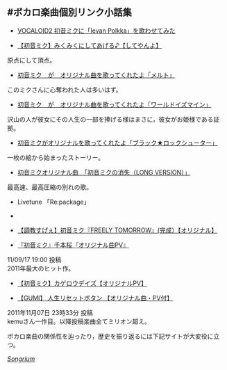 #ボカロ楽曲個別リンク小話集
---


* [VOCALOID2 初音ミクに「Ievan Polkka」を歌わせてみた](http://www.nicovideo.jp/watch/sm982882)



* [【初音ミク】みくみくにしてあげる♪【してやんよ】](http://www.nicovideo.jp/watch/sm1097445)

原点にして頂点。


* [初音ミク　が　オリジナル曲を歌ってくれたよ「メルト」](http://www.nicovideo.jp/watch/sm1715919)

このミクさんに心奪われた人は多いはず。

* [初音ミク　が　オリジナル曲を歌ってくれたよ「ワールドイズマイン」](http://www.nicovideo.jp/watch/sm3504435)

沢山の人が彼女にその人生の一部を捧げる様はまさに，彼女がお姫様である証拠。


* [初音ミクがオリジナルを歌ってくれたよ「ブラック★ロックシューター」](http://www.nicovideo.jp/watch/sm3645817)

一枚の絵から始まったストーリー。


* [初音ミクオリジナル曲　「初音ミクの消失（LONG VERSION）」](http://www.nicovideo.jp/watch/sm2937784)

最高速、最高圧縮の別れの歌。


* Livetune 「Re:package」

* []()



* [【調教すげぇ】初音ミク『FREELY TOMORROW』(完成）【オリジナル】](http://www.nicovideo.jp/watch/sm15172108)



* [『初音ミク』千本桜『オリジナル曲PV』](http://www.nicovideo.jp/watch/sm15630734)

11/09/17 19:00 投稿  
2011年最大のヒット作。


* [【初音ミク】カゲロウデイズ【オリジナルPV】](http://www.nicovideo.jp/watch/sm15751190)


* [【GUMI】 人生リセットボタン 【オリジナル曲・PV付】](http://www.nicovideo.jp/watch/sm16110005)

2011年11月07日 23時33分 投稿  
kemuさん一作目。以降投稿楽曲全てミリオン超え。


ボカロ楽曲の関係性を辿ったり，歴史を振り返るには下記サイトが大変役に立つ。

[ *Songrium* ](http://songrium.jp/)

